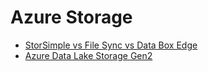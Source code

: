 # Azure Storage

* [StorSimple vs File Sync vs Data Box Edge](https://docs.microsoft.com/en-us/azure/storsimple/storsimple-8000-choose-storage-solution)
* [Azure Data Lake Storage Gen2](https://docs.microsoft.com/en-us/azure/storage/blobs/data-lake-storage-introduction)
